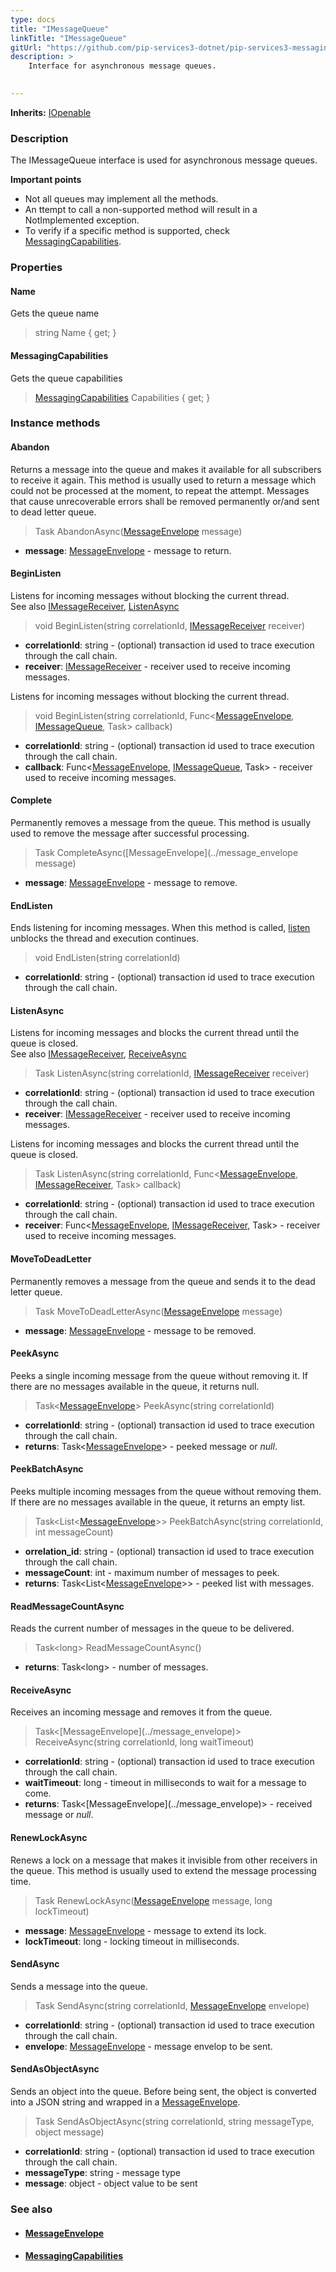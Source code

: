 ```yaml
---
type: docs
title: "IMessageQueue"
linkTitle: "IMessageQueue"
gitUrl: "https://github.com/pip-services3-dotnet/pip-services3-messaging-dotnet"
description: >
    Interface for asynchronous message queues.

     
---
```


**Inherits:** [IOpenable](../../../commons/run/iopenable)

### Description

The IMessageQueue interface is used for asynchronous message queues.

**Important points**

- Not all queues may implement all the methods.
- An ttempt to call a non-supported method will result in a NotImplemented exception.
- To verify if a specific method is supported, check [MessagingCapabilities](../messaging_capabilities). 


### Properties

#### Name
Gets the queue name
> string Name { get; }

#### MessagingCapabilities
Gets the queue capabilities
> [MessagingCapabilities](../messaging_capabilities) Capabilities { get; }

### Instance methods

#### Abandon
Returns a message into the queue and makes it available for all subscribers to receive it again. This method is usually used to return a message which could not be processed at the moment, to repeat the attempt. Messages that cause unrecoverable errors shall be removed permanently or/and sent to dead letter queue.

> Task AbandonAsync([MessageEnvelope](../message_envelope) message)

- **message**: [MessageEnvelope](../message_envelope) - message to return.

#### BeginListen
Listens for incoming messages without blocking the current thread.  
See also [IMessageReceiver](../imessage_receiver), [ListenAsync](#listenasync)

> void BeginListen(string correlationId, [IMessageReceiver](../imessage_receiver) receiver)

- **correlationId**: string - (optional) transaction id used to trace execution through the call chain.
- **receiver**: [IMessageReceiver](../imessage_receiver) - receiver used to receive incoming messages.


Listens for incoming messages without blocking the current thread.  

> void BeginListen(string correlationId, Func<[MessageEnvelope](../message_envelope), [IMessageQueue](), Task> callback)

- **correlationId**: string - (optional) transaction id used to trace execution through the call chain.
- **callback**: Func<[MessageEnvelope](../message_envelope), [IMessageQueue](), Task> - receiver used to receive incoming messages.


#### Complete
Permanently removes a message from the queue. This method is usually used to remove the message after successful processing.

> Task CompleteAsync([MessageEnvelope](../message_envelope message)

- **message**: [MessageEnvelope](../message_envelope) - message to remove.

#### EndListen
Ends listening for incoming messages. When this method is called, [listen](#listen) unblocks the thread and execution continues.

> void EndListen(string correlationId)

- **correlationId**: string - (optional) transaction id used to trace execution through the call chain.

#### ListenAsync
Listens for incoming messages and blocks the current thread until the queue is closed.  
See also [IMessageReceiver](../imessage_receiver), [ReceiveAsync](#receiveasync)

> Task ListenAsync(string correlationId, [IMessageReceiver](../imessage_receiver) receiver)

- **correlationId**: string - (optional) transaction id used to trace execution through the call chain.
- **receiver**: [IMessageReceiver](../imessage_receiver) - receiver used to receive incoming messages.

Listens for incoming messages and blocks the current thread until the queue is closed.  

> Task ListenAsync(string correlationId, Func\<[MessageEnvelope](../message_envelope), [IMessageReceiver](../imessage_receiver), Task\> callback)

- **correlationId**: string - (optional) transaction id used to trace execution through the call chain.
- **receiver**: Func\<[MessageEnvelope](../message_envelope), [IMessageReceiver](../imessage_receiver), Task\> - receiver used to receive incoming messages.


#### MoveToDeadLetter
Permanently removes a message from the queue and sends it to the dead letter queue.

> Task MoveToDeadLetterAsync([MessageEnvelope](../message_envelope) message)

- **message**: [MessageEnvelope](../message_envelope) - message to be removed.

#### PeekAsync
Peeks a single incoming message from the queue without removing it. If there are no messages available in the queue, it returns null.

> Task\<[MessageEnvelope](../message_envelope)\> PeekAsync(string correlationId)

- **correlationId**: string - (optional) transaction id used to trace execution through the call chain.
- **returns**: Task\<[MessageEnvelope](../message_envelope)\> - peeked message or *null*.

#### PeekBatchAsync
Peeks multiple incoming messages from the queue without removing them. If there are no messages available in the queue, it returns an empty list.

> Task\<List\<[MessageEnvelope](../message_envelope)\>\> PeekBatchAsync(string correlationId, int messageCount)

- **orrelation_id**: string - (optional) transaction id used to trace execution through the call chain.
- **messageCount**: int - maximum number of messages to peek.
- **returns**: Task\<List\<[MessageEnvelope](../message_envelope)\>\> - peeked list with messages.

#### ReadMessageCountAsync
Reads the current number of messages in the queue to be delivered.

> Task\<long\> ReadMessageCountAsync()

- **returns**: Task\<long\> - number of messages.

#### ReceiveAsync
Receives an incoming message and removes it from the queue.

> Task<\[MessageEnvelope](../message_envelope)\> ReceiveAsync(string correlationId, long waitTimeout)

- **correlationId**: string - (optional) transaction id used to trace execution through the call chain.
- **waitTimeout**: long - timeout in milliseconds to wait for a message to come.
- **returns**: Task<\[MessageEnvelope](../message_envelope)\> - received message or *null*.

#### RenewLockAsync
Renews a lock on a message that makes it invisible from other receivers in the queue. This method is usually used to extend the message processing time.

> Task RenewLockAsync([MessageEnvelope](../message_envelope) message, long lockTimeout)

- **message**: [MessageEnvelope](../message_envelope) - message to extend its lock.
- **lockTimeout**: long - locking timeout in milliseconds.

#### SendAsync
Sends a message into the queue.

> Task SendAsync(string correlationId, [MessageEnvelope](../message_envelope) envelope)

- **correlationId**: string - (optional) transaction id used to trace execution through the call chain.
- **envelope**: [MessageEnvelope](../message_envelope) - message envelop to be sent.

#### SendAsObjectAsync
Sends an object into the queue. Before being sent, the object is converted into a JSON string and wrapped in a [MessageEnvelope](../message_envelope).

> Task SendAsObjectAsync(string correlationId, string messageType, object message)

- **correlationId**: string - (optional) transaction id used to trace execution through the call chain.
- **messageType**: string - message type
- **message**: object - object value to be sent



### See also
- #### [MessageEnvelope](../message_envelope)
- #### [MessagingCapabilities](../messaging_capabilities)
